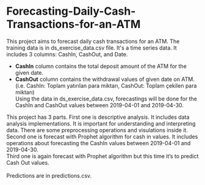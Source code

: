 # Forecasting-Daily-Cash-Transactions-for-an-ATM
This project aims to forecast daily cash transactions for an ATM. The training data is in ds_exercise_data.csv file. It's a time series data. It includes 3 columns: CashIn, CashOut, and Date. <br>
- **CashIn** column contains the total deposit amount of the ATM for the given date.
- **CashOut** column contains the withdrawal values of given date on ATM. (i.e. CashIn: Toplam yatırılan para miktarı, CashOut: Toplam çekilen para miktarı)<br>
Using the data in ds_exercise_data.csv, forecastings will be done for the CashIn and CashOut values between 2019-04-01 and 2019-04-30.<br>

This project has 3 parts. First one is descriptive analysis. It includes data analysis implementations. It is important for understanding and interpreting data. There are some preprocessing operations and visulations inside it. 
<br>Second one is forecast with Prophet algorithm for cash in values. It includes operations about forecasting the CashIn values between 2019-04-01 and 2019-04-30. 
<br>Third one is again forecast with Prophet algorithm but this time it’s to predict Cash Out values.<br>
<br>Predictions are in predictions.csv.</br>

 
